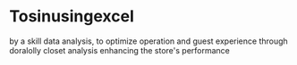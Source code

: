 # Tosinusingexcel
by a skill data analysis, to optimize operation and guest experience through doralolly closet analysis enhancing the store's performance
